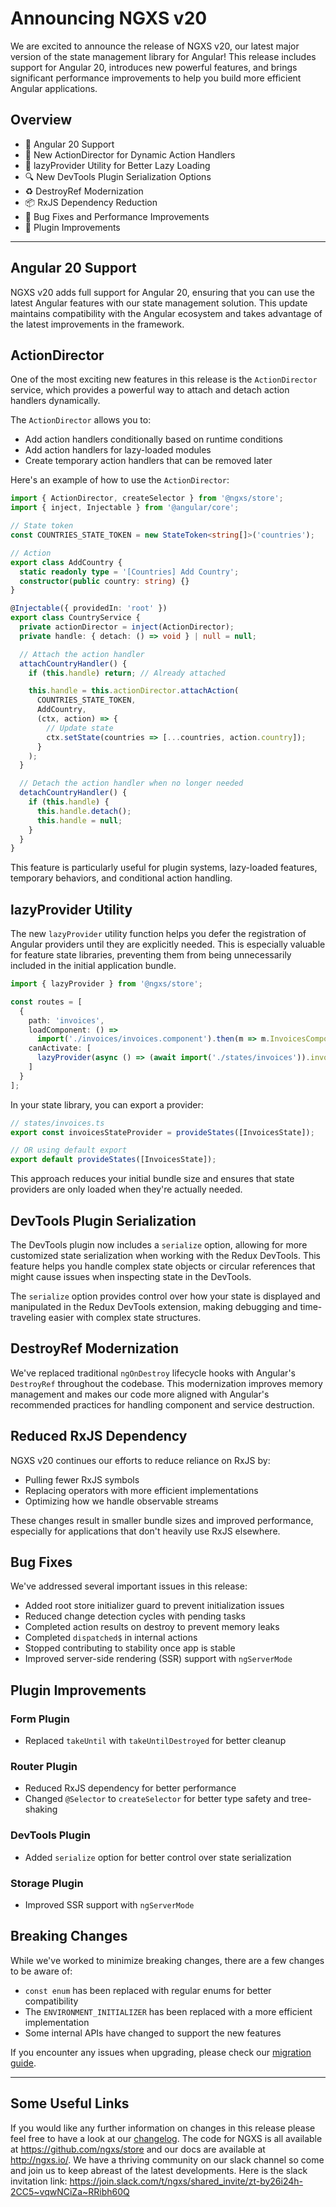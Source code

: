 # Announcing NGXS v20

We are excited to announce the release of NGXS v20, our latest major version of the state management library for Angular! This release includes support for Angular 20, introduces new powerful features, and brings significant performance improvements to help you build more efficient Angular applications.

## Overview

- 🚀 Angular 20 Support
- 🎨 New ActionDirector for Dynamic Action Handlers
- 🧩 lazyProvider Utility for Better Lazy Loading
- 🔍 New DevTools Plugin Serialization Options
- ♻️ DestroyRef Modernization
- 📦 RxJS Dependency Reduction
- 🐛 Bug Fixes and Performance Improvements
- 🔌 Plugin Improvements

---

## Angular 20 Support

NGXS v20 adds full support for Angular 20, ensuring that you can use the latest Angular features with our state management solution. This update maintains compatibility with the Angular ecosystem and takes advantage of the latest improvements in the framework.

## ActionDirector

One of the most exciting new features in this release is the `ActionDirector` service, which provides a powerful way to attach and detach action handlers dynamically.

The `ActionDirector` allows you to:

- Add action handlers conditionally based on runtime conditions
- Add action handlers for lazy-loaded modules
- Create temporary action handlers that can be removed later

Here's an example of how to use the `ActionDirector`:

```ts
import { ActionDirector, createSelector } from '@ngxs/store';
import { inject, Injectable } from '@angular/core';

// State token
const COUNTRIES_STATE_TOKEN = new StateToken<string[]>('countries');

// Action
export class AddCountry {
  static readonly type = '[Countries] Add Country';
  constructor(public country: string) {}
}

@Injectable({ providedIn: 'root' })
export class CountryService {
  private actionDirector = inject(ActionDirector);
  private handle: { detach: () => void } | null = null;

  // Attach the action handler
  attachCountryHandler() {
    if (this.handle) return; // Already attached

    this.handle = this.actionDirector.attachAction(
      COUNTRIES_STATE_TOKEN,
      AddCountry,
      (ctx, action) => {
        // Update state
        ctx.setState(countries => [...countries, action.country]);
      }
    );
  }

  // Detach the action handler when no longer needed
  detachCountryHandler() {
    if (this.handle) {
      this.handle.detach();
      this.handle = null;
    }
  }
}
```

This feature is particularly useful for plugin systems, lazy-loaded features, temporary behaviors, and conditional action handling.

## lazyProvider Utility

The new `lazyProvider` utility function helps you defer the registration of Angular providers until they are explicitly needed. This is especially valuable for feature state libraries, preventing them from being unnecessarily included in the initial application bundle.

```ts
import { lazyProvider } from '@ngxs/store';

const routes = [
  {
    path: 'invoices',
    loadComponent: () =>
      import('./invoices/invoices.component').then(m => m.InvoicesComponent),
    canActivate: [
      lazyProvider(async () => (await import('./states/invoices')).invoicesStateProvider)
    ]
  }
];
```

In your state library, you can export a provider:

```ts
// states/invoices.ts
export const invoicesStateProvider = provideStates([InvoicesState]);

// OR using default export
export default provideStates([InvoicesState]);
```

This approach reduces your initial bundle size and ensures that state providers are only loaded when they're actually needed.

## DevTools Plugin Serialization

The DevTools plugin now includes a `serialize` option, allowing for more customized state serialization when working with the Redux DevTools. This feature helps you handle complex state objects or circular references that might cause issues when inspecting state in the DevTools.

The `serialize` option provides control over how your state is displayed and manipulated in the Redux DevTools extension, making debugging and time-traveling easier with complex state structures.

## DestroyRef Modernization

We've replaced traditional `ngOnDestroy` lifecycle hooks with Angular's `DestroyRef` throughout the codebase. This modernization improves memory management and makes our code more aligned with Angular's recommended practices for handling component and service destruction.

## Reduced RxJS Dependency

NGXS v20 continues our efforts to reduce reliance on RxJS by:

- Pulling fewer RxJS symbols
- Replacing operators with more efficient implementations
- Optimizing how we handle observable streams

These changes result in smaller bundle sizes and improved performance, especially for applications that don't heavily use RxJS elsewhere.

## Bug Fixes

We've addressed several important issues in this release:

- Added root store initializer guard to prevent initialization issues
- Reduced change detection cycles with pending tasks
- Completed action results on destroy to prevent memory leaks
- Completed `dispatched$` in internal actions
- Stopped contributing to stability once app is stable
- Improved server-side rendering (SSR) support with `ngServerMode`

## Plugin Improvements

### Form Plugin

- Replaced `takeUntil` with `takeUntilDestroyed` for better cleanup

### Router Plugin

- Reduced RxJS dependency for better performance
- Changed `@Selector` to `createSelector` for better type safety and tree-shaking

### DevTools Plugin

- Added `serialize` option for better control over state serialization

### Storage Plugin

- Improved SSR support with `ngServerMode`

## Breaking Changes

While we've worked to minimize breaking changes, there are a few changes to be aware of:

- `const enum` has been replaced with regular enums for better compatibility
- The `ENVIRONMENT_INITIALIZER` has been replaced with a more efficient implementation
- Some internal APIs have changed to support the new features

If you encounter any issues when upgrading, please check our [migration guide](http://ngxs.io/).

---

## Some Useful Links

If you would like any further information on changes in this release please feel free to have a look at our [changelog](https://github.com/ngxs/store/blob/master/CHANGELOG.md). The code for NGXS is all available at https://github.com/ngxs/store and our docs are available at http://ngxs.io/. We have a thriving community on our slack channel so come and join us to keep abreast of the latest developments. Here is the slack invitation link: https://join.slack.com/t/ngxs/shared_invite/zt-by26i24h-2CC5~vqwNCiZa~RRibh60Q

